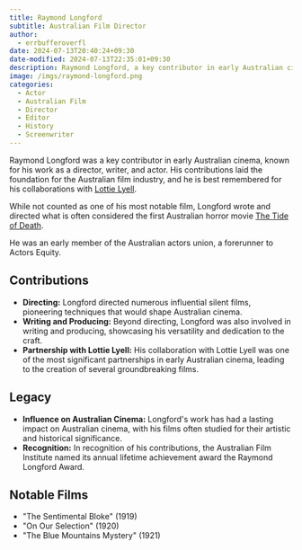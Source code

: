 ```yaml
---
title: Raymond Longford
subtitle: Australian Film Director
author:
  - errbufferoverfl
date: 2024-07-13T20:40:24+09:30
date-modified: 2024-07-13T22:35:01+09:30
description: Raymond Longford, a key contributor in early Australian cinema.
image: /imgs/raymond-longford.png
categories:
  - Actor
  - Australian Film
  - Director
  - Editor
  - History
  - Screenwriter
---
```


Raymond Longford was a key contributor in early Australian cinema, known for his work as a director, writer, and actor. His contributions laid the foundation for the Australian film industry, and he is best remembered for his collaborations with [Lottie Lyell](lottie-lyell.md).

While not counted as one of his most notable film, Longford wrote and directed what is often considered the first Australian horror movie [The Tide of Death](the-tide-of-death.md).

He was an early member of the Australian actors union, a forerunner to Actors Equity.

## Contributions

- **Directing:** Longford directed numerous influential silent films, pioneering techniques that would shape Australian cinema.
- **Writing and Producing:** Beyond directing, Longford was also involved in writing and producing, showcasing his versatility and dedication to the craft.
- **Partnership with Lottie Lyell:** His collaboration with Lottie Lyell was one of the most significant partnerships in early Australian cinema, leading to the creation of several groundbreaking films.

## Legacy

- **Influence on Australian Cinema:** Longford's work has had a lasting impact on Australian cinema, with his films often studied for their artistic and historical significance.
- **Recognition:** In recognition of his contributions, the Australian Film Institute named its annual lifetime achievement award the Raymond Longford Award.

## Notable Films

- "The Sentimental Bloke" (1919)
- "On Our Selection" (1920)
- "The Blue Mountains Mystery" (1921)
